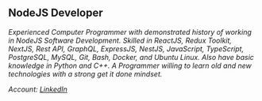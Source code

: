 ## NodeJS Developer
_Experienced Computer Programmer with demonstrated history of working in NodeJS Software Development. Skilled in ReactJS, Redux Toolkit, NextJS, Rest API, GraphQL, ExpressJS, NestJS, JavaScript, TypeScript, PostgreSQL, MySQL, Git, Bash, Docker, and Ubuntu Linux. Also have basic knowledge in Python and C++. A Programmer willing to learn old and new technologies with a strong get it done mindset._

_Account: [LinkedIn](linkedin.com/in/klgt/)_
